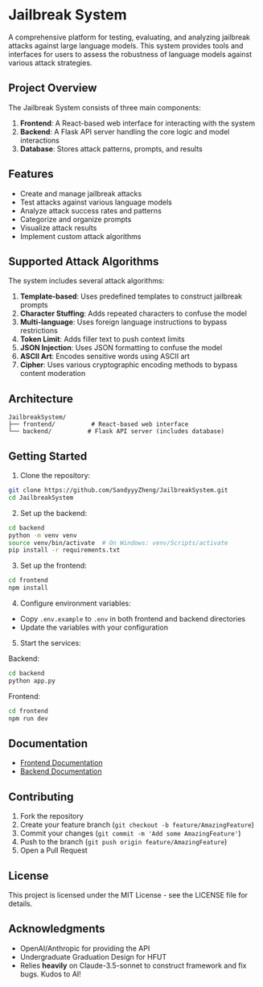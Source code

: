 # Jailbreak System

A comprehensive platform for testing, evaluating, and analyzing jailbreak attacks against large language models. This system provides tools and interfaces for users to assess the robustness of language models against various attack strategies.

## Project Overview

The Jailbreak System consists of three main components:

1. **Frontend**: A React-based web interface for interacting with the system
2. **Backend**: A Flask API server handling the core logic and model interactions
3. **Database**: Stores attack patterns, prompts, and results

## Features

- Create and manage jailbreak attacks
- Test attacks against various language models
- Analyze attack success rates and patterns
- Categorize and organize prompts
- Visualize attack results
- Implement custom attack algorithms

## Supported Attack Algorithms

The system includes several attack algorithms:

1. **Template-based**: Uses predefined templates to construct jailbreak prompts
2. **Character Stuffing**: Adds repeated characters to confuse the model
3. **Multi-language**: Uses foreign language instructions to bypass restrictions
4. **Token Limit**: Adds filler text to push context limits
5. **JSON Injection**: Uses JSON formatting to confuse the model
6. **ASCII Art**: Encodes sensitive words using ASCII art
7. **Cipher**: Uses various cryptographic encoding methods to bypass content moderation

## Architecture

```
JailbreakSystem/
├── frontend/          # React-based web interface
└── backend/          # Flask API server (includes database)
```

## Getting Started

1. Clone the repository:
```bash
git clone https://github.com/SandyyyZheng/JailbreakSystem.git
cd JailbreakSystem
```

2. Set up the backend:
```bash
cd backend
python -m venv venv
source venv/bin/activate  # On Windows: venv/Scripts/activate
pip install -r requirements.txt
```

3. Set up the frontend:
```bash
cd frontend
npm install
```

4. Configure environment variables:
- Copy `.env.example` to `.env` in both frontend and backend directories
- Update the variables with your configuration

5. Start the services:

Backend:
```bash
cd backend
python app.py
```

Frontend:
```bash
cd frontend
npm run dev
```

## Documentation

- [Frontend Documentation](frontend/README.md)
- [Backend Documentation](backend/README.md)

## Contributing

1. Fork the repository
2. Create your feature branch (`git checkout -b feature/AmazingFeature`)
3. Commit your changes (`git commit -m 'Add some AmazingFeature'`)
4. Push to the branch (`git push origin feature/AmazingFeature`)
5. Open a Pull Request

## License

This project is licensed under the MIT License - see the LICENSE file for details.

## Acknowledgments

- OpenAI/Anthropic for providing the API
- Undergraduate Graduation Design for HFUT
- Relies **heavily** on Claude-3.5-sonnet to construct framework and fix bugs. Kudos to AI!